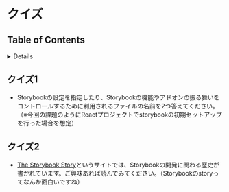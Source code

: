 # クイズ

## Table of Contents
<!-- START doctoc generated TOC please keep comment here to allow auto update -->
<!-- DON'T EDIT THIS SECTION, INSTEAD RE-RUN doctoc TO UPDATE -->
<details>
<summary>Details</summary>

- [クイズ1](#%E3%82%AF%E3%82%A4%E3%82%BA1)
- [クイズ2](#%E3%82%AF%E3%82%A4%E3%82%BA2)

</details>
<!-- END doctoc generated TOC please keep comment here to allow auto update -->

## クイズ1

- Storybookの設定を指定したり、Storybookの機能やアドオンの振る舞いをコントロールするために利用されるファイルの名前を2つ答えてください。（※今回の課題のようにReactプロジェクトでstorybookの初期セットアップを行った場合を想定）

## クイズ2

- [The Storybook Story](https://medium.com/storybookjs/the-storybook-story-dd3c1ab0d2ce)というサイトでは、Storybookの開発に関わる歴史が書かれています。ご興味あれば読んでみてください。（Storybookのstoryってなんか面白いですね）
